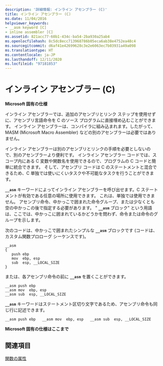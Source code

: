 ```yaml
---
description: '詳細情報: インライン アセンブラー (C)'
title: インライン アセンブラー (C)
ms.date: 11/04/2016
helpviewer_keywords:
- __asm keyword [C]
- inline assembler [C]
ms.assetid: 821acc77-60b1-434c-ba54-2ba930a25ab4
ms.openlocfilehash: 8c5dc8ecc713968786b05eca6ab38e4752ea48c4
ms.sourcegitcommit: d6af41e42699628c3e2e6063ec7b03931a49a098
ms.translationtype: HT
ms.contentlocale: ja-JP
ms.lasthandoff: 12/11/2020
ms.locfileid: "97181853"
---
```

# <a name="inline-assembler-c"></a>インライン アセンブラー (C)

**Microsoft 固有の仕様**

インライン アセンブラーでは、追加のアセンブリとリンク ステップを使用せずに、アセンブリ言語命令を C のソース プログラムに直接埋め込むことができます。 インライン アセンブラーは、コンパイラに組み込まれます。したがって、MASM (Microsoft Macro Assembler) などの別のアセンブラーは必要ではありません。

インライン アセンブラーは別のアセンブリとリンクの手順を必要としないので、別のアセンブラーより便利です。 インライン アセンブラー コードでは、スコープ内にある C 変数や関数名を使用できるので、プログラムの C コードと簡単に統合できます。 そして、アセンブリ コードは C のステートメントと混合できるため、C 単独では使いにくいタスクや不可能なタスクを行うことができます。

**`__asm`** キーワードによってインライン アセンブラーを呼び出せます。C ステートメントが有効である任意の場所に使用できます。 これは、単独では使用できません。 アセンブリ命令、中かっこで囲まれた命令グループ、または少なくとも空の中かっこの後で指定する必要があります。 " **`__asm`** ブロック" という用語は、ここでは、中かっこに囲まれているかどうかを問わず、命令または命令のグループを示します。

次のコードは、中かっこで囲まれたシンプルな **`__asm`** ブロックです (コードは、カスタム関数プロローグ シーケンスです)。

```
__asm
{
   push ebp
   mov  ebp, esp
   sub  esp, __LOCAL_SIZE
}
```

または、各アセンブリ命令の前に **`__asm`** を置くことができます。

```
__asm push ebp
__asm mov  ebp, esp
__asm sub  esp, __LOCAL_SIZE
```

**`__asm`** キーワードはステートメント区切り文字であるため、アセンブリ命令も同じ行に記述できます。

```
__asm push ebp   __asm mov  ebp, esp   __asm sub  esp, __LOCAL_SIZE
```

**Microsoft 固有の仕様はここまで**

## <a name="see-also"></a>関連項目

[関数の属性](../c-language/function-attributes.md)
